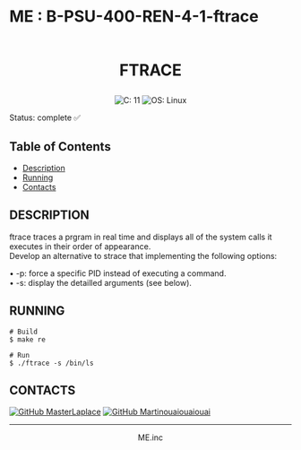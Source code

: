 # ME : B-PSU-400-REN-4-1-ftrace<br><br><p align="center">FTRACE</p>

<p align="center">
  <a>
    <img src="https://img.shields.io/badge/C-11-blue?style=for-the-badge" alt="C: 11">
  </a>
  <a>
    <img src="https://img.shields.io/badge/OS-Linux-blue?style=for-the-badge" alt="OS: Linux">
  </a>
</p>

Status: complete ✅


## Table of Contents
- [Description](#description)
- [Running](#running)
- [Contacts](#contacts)


<div id='description'/>

## **DESCRIPTION**

ftrace traces a prgram in real time and displays all of the system calls it executes in their order of appearance.<br>
Develop an alternative to strace that implementing the following options:<br>

 • -p: force a specific PID instead of executing a command.<br>
 • -s: display the detailled arguments (see below).<br>


<div id='running'/>

## **RUNNING**

```shell
# Build
$ make re

# Run
$ ./ftrace -s /bin/ls
```

<div id='contacts'/>

## **CONTACTS**

[![GitHub MasterLaplace](https://img.shields.io/github/followers/MasterLaplace?label=MasterLaplace&style=social)](https://github.com/MasterLaplace)
[![GitHub Martinouaiouaiouai](https://img.shields.io/github/followers/Martinouaiouaiouai?label=Martinouaiouaiouai&style=social)](https://github.com/Martinouaiouaiouai)

---
<p align="center">ME.inc</p>
